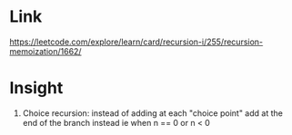 # Link
https://leetcode.com/explore/learn/card/recursion-i/255/recursion-memoization/1662/

# Insight
1. Choice recursion: instead of adding at each "choice point" add at the end of the branch instead ie when n == 0 or n < 0